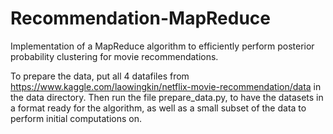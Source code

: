 # Recommendation-MapReduce
Implementation of a MapReduce algorithm to efficiently perform posterior probability clustering for movie recommendations.

To prepare the data, put all 4 datafiles from https://www.kaggle.com/laowingkin/netflix-movie-recommendation/data in the data directory. Then run the file prepare_data.py, to have the datasets in a format ready for the algorithm, as well as a small subset of the data to perform initial computations on.
